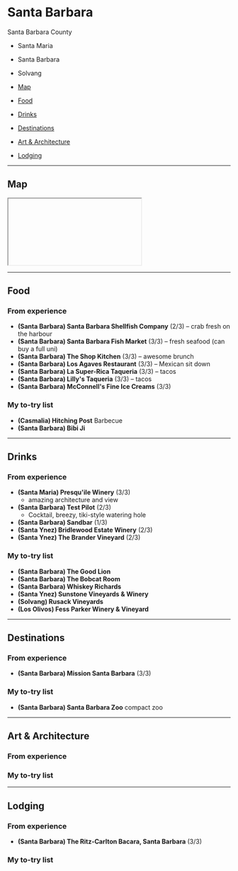 # Santa Barbara

Santa Barbara County
- Santa Maria
- Santa Barbara
- Solvang

- [Map](#map)
- [Food](#food)
- [Drinks](#drinks)
- [Destinations](#destinations)
- [Art & Architecture](#art--architecture)
- [Lodging](#lodging)

-----

## Map

<iframe></iframe>

-----

## Food

### From experience

- **(Santa Barbara) Santa Barbara Shellfish Company** (2/3)
    – crab fresh on the harbour
- **(Santa Barbara) Santa Barbara Fish Market** (3/3)
    – fresh seafood (can buy a full uni)
- **(Santa Barbara) The Shop Kitchen** (3/3)
    – awesome brunch
- **(Santa Barbara) Los Agaves Restaurant** (3/3)
    – Mexican sit down
- **(Santa Barbara) La Super-Rica Taqueria** (3/3)
    – tacos
- **(Santa Barbara) Lilly's Taqueria** (3/3)
    – tacos
- **(Santa Barbara) McConnell's Fine Ice Creams** (3/3)

### My to-try list

- **(Casmalia) Hitching Post** Barbecue
- **(Santa Barbara) Bibi Ji** 

-----

## Drinks

### From experience

- **(Santa Maria) Presqu'ile Winery** (3/3)
    - amazing architecture and view
- **(Santa Barbara) Test Pilot** (2/3)
    - Cocktail, breezy, tiki-style watering hole
- **(Santa Barbara) Sandbar** (1/3)
- **(Santa Ynez) Bridlewood Estate Winery** (2/3)
- **(Santa Ynez) The Brander Vineyard** (2/3)

### My to-try list

- **(Santa Barbara) The Good Lion**
- **(Santa Barbara) The Bobcat Room**
- **(Santa Barbara) Whiskey Richards**
- **(Santa Ynez) Sunstone Vineyards & Winery**
- **(Solvang) Rusack Vineyards**
- **(Los Olivos) Fess Parker Winery & Vineyard**

-----

## Destinations

### From experience

- **(Santa Barbara) Mission Santa Barbara** (3/3)

### My to-try list

- **(Santa Barbara) Santa Barbara Zoo** compact zoo

-----

## Art & Architecture

### From experience

### My to-try list

-----

## Lodging

### From experience

- **(Santa Barbara) The Ritz-Carlton Bacara, Santa Barbara** (3/3)

### My to-try list
